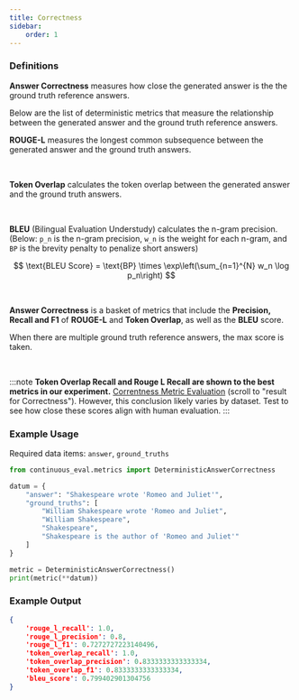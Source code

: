 ```yaml
---
title: Correctness
sidebar:
    order: 1
---
```


### Definitions

**Answer Correctness** measures how close the generated answer is the the ground truth reference answers.

Below are the list of deterministic metrics that measure the relationship between the generated answer and the ground truth reference answers.

**ROUGE-L** measures the longest common subsequence between the generated answer and the ground truth answers.

<br>

**Token Overlap** calculates the token overlap between the generated answer and the ground truth answers.

<br>


**BLEU** (Bilingual Evaluation Understudy) calculates the n-gram precision. (Below: `p_n` is the n-gram precision, `w_n` is the weight for each n-gram, and `BP` is the brevity penalty to penalize short answers)

$$
\text{BLEU Score} = \text{BP} \times \exp\left(\sum_{n=1}^{N} w_n \log p_n\right)
$$


<br>


**Answer Correctness** is a basket of metrics that include the **Precision, Recall and F1** of **ROUGE-L** and **Token Overlap**, as well as the **BLEU** score.

When there are multiple ground truth reference answers, the max score is taken.

<br>


:::note
**Token Overlap Recall and Rouge L Recall are shown to the best metrics in our experiment.** [Correntness Metric Evaluation](https://medium.com/relari/a-practical-guide-to-rag-evaluation-part-2-generation-c79b1bde0f5d) (scroll to "result for Correctness").
However, this conclusion likely varies by dataset. Test to see how close these scores align with human evaluation.
:::


### Example Usage

Required data items: `answer`, `ground_truths`

```python
from continuous_eval.metrics import DeterministicAnswerCorrectness

datum = {
    "answer": "Shakespeare wrote 'Romeo and Juliet'",
    "ground_truths": [
        "William Shakespeare wrote 'Romeo and Juliet", 
        "William Shakespeare", 
        "Shakespeare", 
        "Shakespeare is the author of 'Romeo and Juliet'"
    ]
}

metric = DeterministicAnswerCorrectness()
print(metric(**datum))
```

### Example Output

```JSON
{
    'rouge_l_recall': 1.0, 
    'rouge_l_precision': 0.8, 
    'rouge_l_f1': 0.7272727223140496, 
    'token_overlap_recall': 1.0, 
    'token_overlap_precision': 0.8333333333333334, 
    'token_overlap_f1': 0.8333333333333334, 
    'bleu_score': 0.799402901304756
}
```
